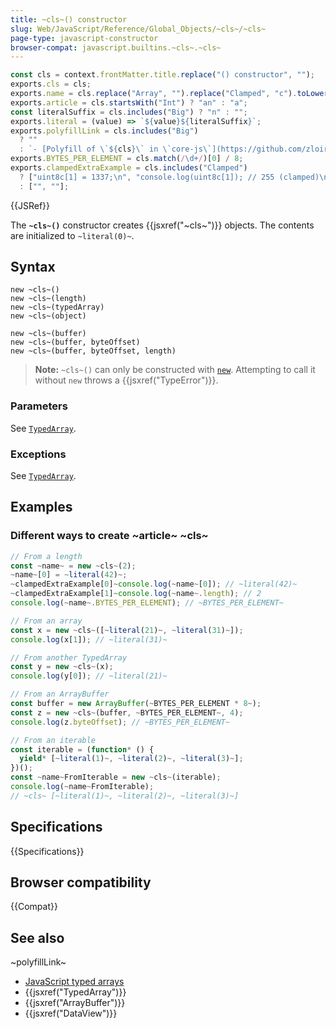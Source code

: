 ```yaml
---
title: ~cls~() constructor
slug: Web/JavaScript/Reference/Global_Objects/~cls~/~cls~
page-type: javascript-constructor
browser-compat: javascript.builtins.~cls~.~cls~
---
```


```js setup
const cls = context.frontMatter.title.replace("() constructor", "");
exports.cls = cls;
exports.name = cls.replace("Array", "").replace("Clamped", "c").toLowerCase();
exports.article = cls.startsWith("Int") ? "an" : "a";
const literalSuffix = cls.includes("Big") ? "n" : "";
exports.literal = (value) => `${value}${literalSuffix}`;
exports.polyfillLink = cls.includes("Big")
  ? ""
  : `- [Polyfill of \`${cls}\` in \`core-js\`](https://github.com/zloirock/core-js#ecmascript-typed-arrays)`;
exports.BYTES_PER_ELEMENT = cls.match(/\d+/)[0] / 8;
exports.clampedExtraExample = cls.includes("Clamped")
  ? ["uint8c[1] = 1337;\n", "console.log(uint8c[1]); // 255 (clamped)\n"]
  : ["", ""];
```

{{JSRef}}

The **`~cls~()`** constructor creates {{jsxref("~cls~")}} objects. The contents are initialized to `~literal(0)~`.

## Syntax

```js-nolint
new ~cls~()
new ~cls~(length)
new ~cls~(typedArray)
new ~cls~(object)

new ~cls~(buffer)
new ~cls~(buffer, byteOffset)
new ~cls~(buffer, byteOffset, length)
```

> **Note:** `~cls~()` can only be constructed with [`new`](/en-US/docs/Web/JavaScript/Reference/Operators/new). Attempting to call it without `new` throws a {{jsxref("TypeError")}}.

### Parameters

See [`TypedArray`](/en-US/docs/Web/JavaScript/Reference/Global_Objects/TypedArray#parameters).

### Exceptions

See [`TypedArray`](/en-US/docs/Web/JavaScript/Reference/Global_Objects/TypedArray#exceptions).

## Examples

### Different ways to create ~article~ ~cls~

```js
// From a length
const ~name~ = new ~cls~(2);
~name~[0] = ~literal(42)~;
~clampedExtraExample[0]~console.log(~name~[0]); // ~literal(42)~
~clampedExtraExample[1]~console.log(~name~.length); // 2
console.log(~name~.BYTES_PER_ELEMENT); // ~BYTES_PER_ELEMENT~

// From an array
const x = new ~cls~([~literal(21)~, ~literal(31)~]);
console.log(x[1]); // ~literal(31)~

// From another TypedArray
const y = new ~cls~(x);
console.log(y[0]); // ~literal(21)~

// From an ArrayBuffer
const buffer = new ArrayBuffer(~BYTES_PER_ELEMENT * 8~);
const z = new ~cls~(buffer, ~BYTES_PER_ELEMENT~, 4);
console.log(z.byteOffset); // ~BYTES_PER_ELEMENT~

// From an iterable
const iterable = (function* () {
  yield* [~literal(1)~, ~literal(2)~, ~literal(3)~];
})();
const ~name~FromIterable = new ~cls~(iterable);
console.log(~name~FromIterable);
// ~cls~ [~literal(1)~, ~literal(2)~, ~literal(3)~]
```

## Specifications

{{Specifications}}

## Browser compatibility

{{Compat}}

## See also

~polyfillLink~
- [JavaScript typed arrays](/en-US/docs/Web/JavaScript/Guide/Typed_arrays)
- {{jsxref("TypedArray")}}
- {{jsxref("ArrayBuffer")}}
- {{jsxref("DataView")}}
